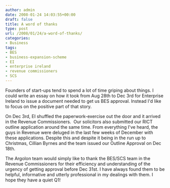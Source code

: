 ```yaml
---
author: admin
date: 2008-01-24 14:03:55+00:00
draft: false
title: A word of thanks
type: post
url: /2008/01/24/a-word-of-thanks/
categories:
- Business
tags:
- BES
- business-expansion-scheme
- EI
- enterprise ireland
- revenue commissioners
- SCS
---
```


Founders of start-ups tend to spend a lot of time griping about things. I could write an essay on how it took from Aug 28th to Dec 3rd for Enterprise Ireland to issue a document needed to get us BES approval. Instead I'd like to focus on the positive part of that story.

On Dec 3rd, EI shuffled the paperwork-exercise out the door and it arrived in the Revenue Commissioners.  Our solicitors also submitted our RICT outline application around the same time. From everything I've heard, the guys in Revenue were deluged in the last few weeks of December with these applications. Despite this and despite it being in the run up to Christmas, Cillian Byrnes and the team issued our Outline Approval on Dec 18th.

The Argolon team would simply like to thank the BES/SCS team in the Revenue Commissioners for their efficiency and understanding of the urgency of getting approval before Dec 31st. I have always found them to be helpful, informative and utterly professional in my dealings with them. I hope they have a quiet Q1!
